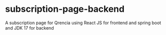# subscription-page-backend
A subscription page for Qrencia using React JS for frontend and spring  boot and JDK 17 for backend
